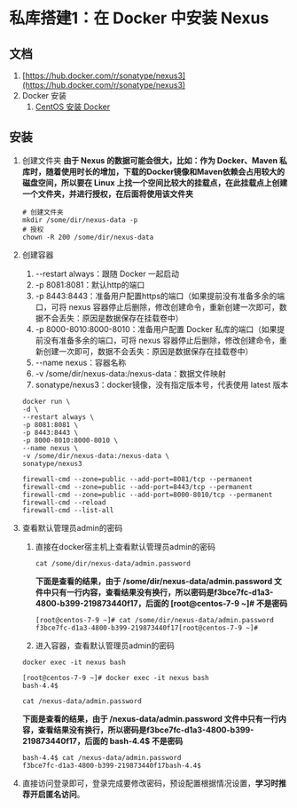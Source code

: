 # 私库搭建1：在 Docker 中安装 Nexus

## 文档

1. [https://hub.docker.com/r/sonatype/nexus3](https://hub.docker.com/r/sonatype/nexus3)
2. Docker 安装
    1. [CentOS 安装 Docker](/docker/centos-install.md)

## 安装

1. 创建文件夹
   **由于 Nexus 的数据可能会很大，比如：作为 Docker、Maven 私库时，随着使用时长的增加，下载的Docker镜像和Maven依赖会占用较大的磁盘空间，所以要在
   Linux 上找一个空间比较大的挂载点，在此挂载点上创建一个文件夹，并进行授权，在后面将使用该文件夹**

   ```shell
   # 创建文件夹
   mkdir /some/dir/nexus-data -p
   # 授权
   chown -R 200 /some/dir/nexus-data
   ```

2. 创建容器
    1. --restart always：跟随 Docker 一起启动
    2. -p 8081:8081：默认http的端口
    3. -p 8443:8443：准备用户配置https的端口（如果提前没有准备多余的端口，可将 nexus
       容器停止后删除，修改创建命令，重新创建一次即可，数据不会丢失：原因是数据保存在挂载卷中）
    4. -p 8000-8010:8000-8010：准备用户配置 Docker 私库的端口（如果提前没有准备多余的端口，可将 nexus
       容器停止后删除，修改创建命令，重新创建一次即可，数据不会丢失：原因是数据保存在挂载卷中）
    5. --name nexus：容器名称
    6. -v /some/dir/nexus-data:/nexus-data：数据文件映射
    7. sonatype/nexus3：docker镜像，没有指定版本号，代表使用 latest 版本

   ```shell
   docker run \
   -d \
   --restart always \
   -p 8081:8081 \
   -p 8443:8443 \
   -p 8000-8010:8000-8010 \
   --name nexus \
   -v /some/dir/nexus-data:/nexus-data \
   sonatype/nexus3
   ```

   ```shell
   firewall-cmd --zone=public --add-port=8081/tcp --permanent
   firewall-cmd --zone=public --add-port=8443/tcp --permanent
   firewall-cmd --zone=public --add-port=8000-8010/tcp --permanent
   firewall-cmd --reload
   firewall-cmd --list-all
   ```

3. 查看默认管理员admin的密码
    1. 直接在docker宿主机上查看默认管理员admin的密码

        ```shell
        cat /some/dir/nexus-data/admin.password 
        ```

       **下面是查看的结果，由于 /some/dir/nexus-data/admin.password
       文件中只有一行内容，查看结果没有换行，所以密码是f3bce7fc-d1a3-4800-b399-219873440f17，后面的 [root@centos-7-9 ~]#
       不是密码**

        ```shell
        [root@centos-7-9 ~]# cat /some/dir/nexus-data/admin.password 
        f3bce7fc-d1a3-4800-b399-219873440f17[root@centos-7-9 ~]# 
        ```

    2. 进入容器，查看默认管理员admin的密码

   ```shell
   docker exec -it nexus bash
   ```

   ```shell
   [root@centos-7-9 ~]# docker exec -it nexus bash
   bash-4.4$ 
   ```

   ```shell
   cat /nexus-data/admin.password
   ```

   **下面是查看的结果，由于 /nexus-data/admin.password 文件中只有一行内容，查看结果没有换行，所以密码是f3bce7fc-d1a3-4800-b399-219873440f17，后面的
   bash-4.4$ 不是密码**

   ```shell
   bash-4.4$ cat /nexus-data/admin.password
   f3bce7fc-d1a3-4800-b399-219873440f17bash-4.4$ 
   ```

4. 直接访问登录即可，登录完成要修改密码，预设配置根据情况设置，**学习时推荐开启匿名访问**。
